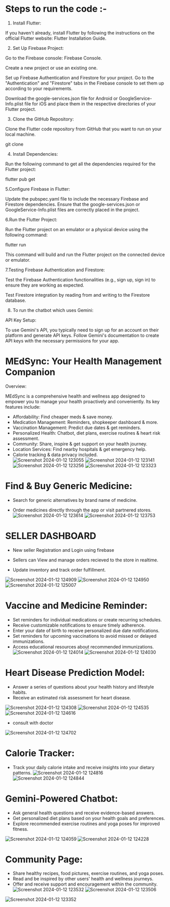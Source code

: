 # Steps to run the code :-

1. Install Flutter:

 If you haven't already, install Flutter by following the instructions on the official Flutter website: Flutter Installation Guide.

2. Set Up Firebase Project:

 Go to the Firebase console: Firebase Console.

 Create a new project or use an existing one.

 Set up Firebase Authentication and Firestore for your project. Go to the "Authentication" and "Firestore" tabs in the Firebase console to set them up according to your requirements.

 Download the google-services.json file for Android or GoogleService-Info.plist file for iOS and place them in the respective directories of your Flutter project.

3. Clone the GitHub Repository:

 Clone the Flutter code repository from GitHub that you want to run on your local machine.

 git clone <repository-url>

4. Install Dependencies:
   
  Run the following command to get all the dependencies required for the Flutter project:

  flutter pub get

5.Configure Firebase in Flutter:

  Update the pubspec.yaml file to include the necessary Firebase and Firestore dependencies. Ensure that the google-services.json or GoogleService-Info.plist files are correctly placed in the project.

6.Run the Flutter Project:

  Run the Flutter project on an emulator or a physical device using the following command:

  flutter run

  This command will build and run the Flutter project on the connected device or emulator.

7.Testing Firebase Authentication and Firestore:

  Test the Firebase Authentication functionalities (e.g., sign up, sign in) to ensure they are working as expected.

  Test Firestore integration by reading from and writing to the Firestore database.

8. To run the chatbot which uses Gemini:
   
  API Key Setup:

  To use Gemini's API, you typically need to sign up for an account on their platform and generate API keys. Follow Gemini's documentation to create API keys with the necessary permissions for your app.
# MEdSync: Your Health Management Companion

Overview:

MEdSync is a comprehensive health and wellness app designed to empower you to manage your health proactively and conveniently. Its key features include:
* Affordability: Find cheaper meds & save money.
* Medication Management: Reminders, shopkeeper dashboard & more.
* Vaccination Management: Predict due dates & get reminders.
* Personalized Health: Chatbot, diet plans, exercise routines & heart risk assessment.
* Community: Share, inspire & get support on your health journey.
* Location Services: Find nearby hospitals & get emergency help.
* Calorie tracking & data privacy included.
  <br>
![Screenshot 2024-01-12 123055](https://github.com/Parthyadav05/MEdSync/assets/122090751/ba73064a-6ccb-462b-8968-bf0bd6eb028d)
![Screenshot 2024-01-12 123141](https://github.com/Parthyadav05/MEdSync/assets/122090751/d6d785d8-4471-4be1-8867-89eb1b9bbb3a)
![Screenshot 2024-01-12 123256](https://github.com/Parthyadav05/MEdSync/assets/122090751/c3d75b33-f14e-4adf-a5b8-f4efe3eb1538)
![Screenshot 2024-01-12 123323](https://github.com/Parthyadav05/MEdSync/assets/122090751/af415854-a355-4e10-b08b-0136c9c3c260)

# Find & Buy Generic Medicine:

* Search for generic alternatives by brand name of medicine.

* Order medicines directly through the app or visit partnered stores.
![Screenshot 2024-01-12 123614](https://github.com/Parthyadav05/MEdSync/assets/122090751/349d39d5-8787-48f1-8007-ce0bbc75f137)
![Screenshot 2024-01-12 123753](https://github.com/Parthyadav05/MEdSync/assets/122090751/d240b0bb-3e37-4c53-85fa-f99055d7bc8a)
# SELLER DASHBOARD
* New seller Registration and Login using firebase 

* Sellers can View and manage orders recieved to the store in realtime.
* Update inventory and track order fulfillment.

  
![Screenshot 2024-01-12 124909](https://github.com/Parthyadav05/MEdSync/assets/122090751/631fc7fd-6add-4b78-bff6-1a3ce113d422)
![Screenshot 2024-01-12 124950](https://github.com/Parthyadav05/MEdSync/assets/122090751/a9debf36-7d92-47dc-8dd8-186e2be4094d)
![Screenshot 2024-01-12 125007](https://github.com/Parthyadav05/MEdSync/assets/122090751/03ca6f42-91c5-493b-a372-476b9d85a144)
# Vaccine and Medicine Reminder:
* Set reminders for individual medications or create recurring schedules.
* Receive customizable notifications to ensure timely adherence.
* Enter your date of birth to receive personalized due date notifications.
* Set reminders for upcoming vaccinations to avoid missed or delayed immunizations.
* Access educational resources about recommended immunizations.
![Screenshot 2024-01-12 124014](https://github.com/Parthyadav05/MEdSync/assets/122090751/cf135395-18b4-4f3d-bc1d-0f77d17472ce)
![Screenshot 2024-01-12 124030](https://github.com/Parthyadav05/MEdSync/assets/122090751/db5416cc-bd1d-4d3d-b19c-530186bea77e)
# Heart Disease Prediction Model:

* Answer a series of questions about your health history and lifestyle habits.
* Receive an estimated risk assessment for heart disease.

![Screenshot 2024-01-12 124308](https://github.com/Parthyadav05/MEdSync/assets/122090751/f503a839-782e-42a0-a9cc-742ebd04f1bb)
![Screenshot 2024-01-12 124535](https://github.com/Parthyadav05/MEdSync/assets/122090751/3264f327-bd13-4627-8240-728df2942189)
![Screenshot 2024-01-12 124616](https://github.com/Parthyadav05/MEdSync/assets/122090751/f161faca-d9f6-4c29-8877-771f78830e3e)
<br>
* consult with doctor
  
![Screenshot 2024-01-12 124702](https://github.com/Parthyadav05/MEdSync/assets/122090751/d2584c9d-b313-4f35-a2e0-8c1eea2c08c5)
# Calorie Tracker:
* Track your daily calorie intake and receive insights into your dietary patterns.
![Screenshot 2024-01-12 124816](https://github.com/Parthyadav05/MEdSync/assets/122090751/2469f924-8579-4564-aa96-b3b467464808)
![Screenshot 2024-01-12 124844](https://github.com/Parthyadav05/MEdSync/assets/122090751/69f1fcd3-f25c-4394-9dff-b3904efae433)




# Gemini-Powered Chatbot:
* Ask general health questions and receive evidence-based answers.
* Get personalized diet plans based on your health goals and preferences.
* Explore recommended exercise routines and yoga poses for improved fitness.

![Screenshot 2024-01-12 124059](https://github.com/Parthyadav05/MEdSync/assets/122090751/5978d027-23cd-4625-9470-d952eeb2b65a)
![Screenshot 2024-01-12 124228](https://github.com/Parthyadav05/MEdSync/assets/122090751/f6edb4bf-5f8a-4a0c-8a8d-b0616a05bf7d)




# Community Page:
* Share healthy recipes, food pictures, exercise routines, and yoga poses.
* Read and be inspired by other users' health and wellness journeys.
* Offer and receive support and encouragement within the community.
![Screenshot 2024-01-12 123532](https://github.com/Parthyadav05/MEdSync/assets/122090751/4a49eb04-f173-4ef1-8d77-68b1566c30c3)
![Screenshot 2024-01-12 123506](https://github.com/Parthyadav05/MEdSync/assets/122090751/0e5f179d-fc23-4cde-9084-5ccbe7fb5fcc)

![Screenshot 2024-01-12 123352](https://github.com/Parthyadav05/MEdSync/assets/122090751/8e654645-9bc9-442e-a59a-88ce10bbc051)




